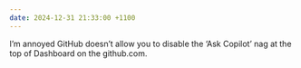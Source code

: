 ```yaml
---
date: 2024-12-31 21:33:00 +1100
---
```


I’m annoyed GitHub doesn’t allow you to disable the ‘Ask Copilot’ nag at the top of Dashboard on the github.com.
